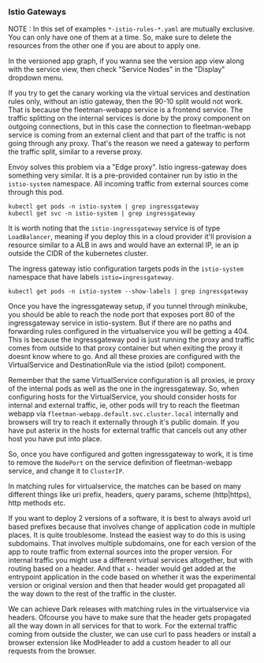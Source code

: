 ### Istio Gateways

NOTE : In this set of examples `*-istio-rules-*.yaml` are mutually exclusive.
       You can only have one of them at a time. So, make sure to delete the resources from the other one if you are about to apply one.

In the versioned app graph, if you wanna see the version app view along with the service view,
then check "Service Nodes" in the "Display" dropdown menu.

If you try to get the canary working via the virtual services and destination rules only, without an istio gateway,
then the 90-10 split would not work. That is because the fleetman-webapp service is a frontend service.
The traffic splitting on the internal services is done by the proxy component on outgoing connections,
but in this case the connection to fleetman-webapp service is coming from an external client and that part of
the traffic is not going through any proxy. That's the reason we need a gateway to perform the traffic split, similar to a reverse proxy.

Envoy solves this problem via a "Edge proxy". Istio ingress-gateway does something very similar.
It is a pre-provided container run by istio in the `istio-system` namespace.
All incoming traffic from external sources come through this pod.

```
kubectl get pods -n istio-system | grep ingressgateway
kubectl get svc -n istio-system | grep ingressgateway
```

It is worth noting that the `istio-ingressgateway` service is of type `LoadBalancer`, meaning if you deploy this
in a cloud provider it'll provision a resource similar to a ALB in aws and would have an external IP, ie an ip outside the CIDR of the kubernetes cluster.

The ingress gateway istio configuration targets pods in the `istio-system` namespace that have labels `istio=ingressgateway`.
```
kubectl get pods -n istio-system --show-labels | grep ingressgateway
```

Once you have the ingressgateway setup, if you tunnel through minikube, you should be able to reach the node port
that exposes port 80 of the ingressgateway service in istio-system.
But if there are no paths and forwarding rules configured in the virtualservice you will be getting a 404.
This is because the ingressgateway pod is just running the proxy and traffic comes from outside to that proxy container
but when exiting the proxy it doesnt know where to go. And all these proxies are configured with the VirtualService
and DestinationRule via the istiod (pilot) component.

Remember that the same VirtualService configuration is all proxies, ie proxy of the internal pods as well as the one in the ingressgateway.
So, when configuring hosts for the VirtualService, you should consider hosts for internal and external traffic,
ie, other pods will try to reach the fleetman webapp via `fleetman-webapp.default.svc.cluster.local` internally
and browsers will try to reach it externally through it's public domain.
If you have put asterix in the hosts for external traffic that cancels out any other host you have put into place.

So, once you have configured and gotten ingressgateway to work, it is time to remove the `NodePort` on the service definition of fleetman-webapp service,
and change it to `ClusterIP`.


In matching rules for virtualservice, the matches can be based on many different things like uri prefix, headers, query params, scheme (http|https), http methods etc.

If you want to deploy 2 versions of a software, it is best to always avoid url based prefixes because that
involves change of application code in multiple places. It is quite troublesome. Instead the easiest way to do this is using subdomains.
That involves multiple subdomains, one for each version of the app to route traffic from external sources into the proper version.
For internal traffic you might use a different virtual services altogether, but with routing based on a header.
And that `x-` header would get added at the entrypoint application in the code based on whether it was the experimental version or original version
and then that header would get propagated all the way down to the rest of the traffic in the cluster.

We can achieve Dark releases with matching rules in the virtualservice via headers. Ofcourse you have to make sure that
the header gets propagated all the way down in all services for that to work. For the external traffic coming from outside
the cluster, we can use curl to pass headers or install a browser extension like ModHeader to add a custom header to all our
requests from the browser.
